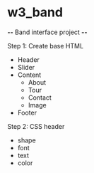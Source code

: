 # w3_band

**--** Band interface project **--**

Step 1: Create base HTML
+ Header
+ Slider
+ Content
    + About
    + Tour
    + Contact
    + Image
+ Footer

Step 2: CSS header
+ shape
+ font
+ text
+ color

